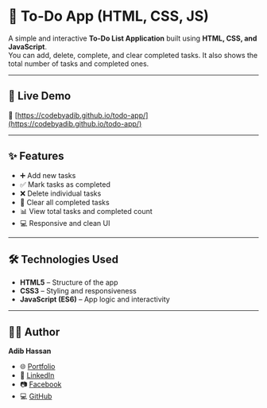 # 📝 To-Do App (HTML, CSS, JS)

A simple and interactive **To-Do List Application** built using **HTML, CSS, and JavaScript**.  
You can add, delete, complete, and clear completed tasks. It also shows the total number of tasks and completed ones.

---

## 🚀 Live Demo  
🔗 [https://codebyadib.github.io/todo-app/](https://codebyadib.github.io/todo-app/)

---

## ✨ Features  
- ➕ Add new tasks  
- ✅ Mark tasks as completed  
- ❌ Delete individual tasks  
- 🧹 Clear all completed tasks  
- 📊 View total tasks and completed count  
- 💻 Responsive and clean UI  

---

## 🛠️ Technologies Used  
- **HTML5** – Structure of the app  
- **CSS3** – Styling and responsiveness  
- **JavaScript (ES6)** – App logic and interactivity  

---


## 👨‍💻 Author  

**Adib Hassan**  

- 🌐 [Portfolio](#)  
- 💼 [LinkedIn](https://linkedin.com/in/codebyadib)  
- 📷 [Facebook](https://facebook.com/codebyadibdev)  
- 💻 [GitHub](https://github.com/codebyadib)  

